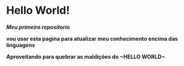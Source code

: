 # Hello World!
 **_*Meu primeiro repositorio*_**
 
 **vou usar esta pagina para atualizar meu conhecimento encima das linguagens**
 
 **Aproveitando para quebrar as maldições do ~HELLO WORLD~**
 
